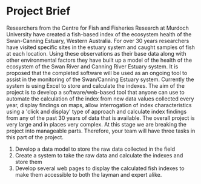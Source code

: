 # Project Brief

Researchers from the Centre for Fish and Fisheries Research at Murdoch University have created a fish-based index of the ecosystem health of the Swan-Canning Estuary, Western Australia. For over 30 years researchers have visited specific sites in the estuary system and caught samples of fish at each location. Using these observations as their base data along with other environmental factors they have built up a model of the health of the ecosystem of the Swan River and Canning River Estuary system. It is proposed that the completed software will be used as an ongoing tool to assist in the monitoring of the Swan/Canning Estuary system. Currently the system is using Excel to store and calculate the indexes.
The aim of the project is to develop a software/web-based tool that anyone can use to automate the calculation of the index from new data values collected every year, display findings on maps, allow interrogation of index characteristics using a 'click and display' type of approach and calculate index findings from any of the past 30 years of data that is available.
The overall project is very large and in places very complex. At this stage we are breaking the project into manageable parts. Therefore, your team will have three tasks in this part of the project.
1.	Develop a data model to store the raw data collected in the field
2.	Create a system to take the raw data and calculate the indexes and store them 
3.	Develop several web pages to display the calculated fish indexes to make them accessible to both the layman and expert alike.
